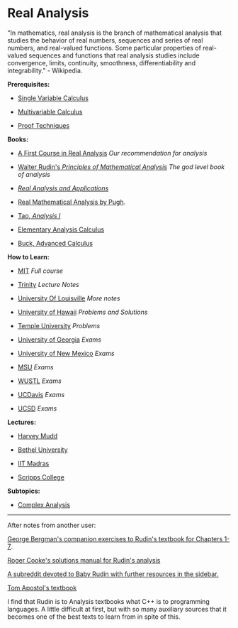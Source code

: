 # Real Analysis

"In mathematics, real analysis is the branch of mathematical analysis that studies the behavior of real numbers, sequences and series of real numbers, and real-valued functions. Some particular properties of real-valued sequences and functions that real analysis studies include convergence, limits, continuity, smoothness, differentiability and integrability." - Wikipedia.

**Prerequisites:**

* [Single Variable Calculus](https://old.reddit.com/r/bibliographies/comments/ajm86t/singlevariable_calculus/)

* [Multivariable Calculus](https://old.reddit.com/r/bibliographies/comments/ak9let/multivariable_calculus/)

* [Proof Techniques](https://old.reddit.com/r/bibliographies/comments/ajq34w/proof_techniques/)


**Books:**

* [A First Course in Real Analysis](http://www.amazon.com/First-Course-Analysis-Undergraduate-Mathematics/dp/0387974377/ref=sr_1_1?ie=UTF8&s=books&qid=1273347024&sr=1-1) *Our recommendation for analysis*

* [Walter Rudin's *Principles of Mathematical Analysis*](https://notendur.hi.is/vae11/%C3%9Eekking/principles_of_mathematical_analysis_walter_rudin.pdf) *The god level book of analysis*

* [*Real Analysis and Applications*](http://www.springer.com/us/book/9780387980973)

* [Real Mathematical Analysis by Pugh](https://www.amazon.com/Mathematical-Analysis-Undergraduate-Texts-Mathematics/dp/144192941X).

* [Tao, *Analysis I*](https://terrytao.wordpress.com/books/analysis-i/)

* [Elementary Analysis Calculus ](http://www.amazon.com/Elementary-Analysis-Calculus-Kenneth-Ross/dp/038790459X)

* [Buck, Advanced Calculus](http://www.math.harvard.edu/~shlomo/docs/Advanced_Calculus.pdf)

**How to Learn:**

* [MIT](https://ocw.mit.edu/courses/mathematics/18-100c-real-analysis-fall-2012/) *Full course*

* [Trinity](http://ramanujan.math.trinity.edu/wtrench/texts/TRENCH_REAL_ANALYSIS.PDF) *Lecture Notes*

* [University Of Louisville](http://www.math.louisville.edu/~lee/RealAnalysis/) *More notes*

* [University of Hawaii](http://www.math.hawaii.edu/~williamdemeo/Analysis-nohref.pdf) *Problems and Solutions*

* [Temple University](https://math.temple.edu/~gutierre/math8041/problems) *Problems*

* [University of Georgia](https://www.math.uga.edu/real-analysis-exams) *Exams*

* [University of New Mexico](https://math.unm.edu/graduate/past-qualifying-exams-real-analysisreal-variables) *Exams*

* [MSU](https://users.math.msu.edu/users/hendricks/Math131A/Math%20131A%20Sample%20Final%201.pdf) *Exams*

* [WUSTL](https://www.math.wustl.edu/~wick/teaching/math4317/math4317_exam1.pdf) *Exams*

* [UCDavis](https://www.math.ucdavis.edu/~hunter/m125a/m125a_sample_final_solutions.pdf) *Exams*

* [UCSD](http://math.ucsd.edu/~doprea/140f14/finalp.pdf) *Exams*

**Lectures:**

* [Harvey Mudd](https://www.youtube.com/watch?v=sqEyWLGvvdw&list=PL0E754696F72137EC)

* [Bethel University](https://www.youtube.com/watch?v=EaKLXK4hFFQ&list=PLmU0FIlJY-MngWPhBDUPelVV3GhDw_mJu)

* [IIT Madras](https://www.youtube.com/watch?v=md5UCR7mcIY&list=PLbMVogVj5nJSxFihV-ec4A3z_FOGPRCo-)

* [Scripps College](https://www.youtube.com/watch?v=8hJYD_NcOGQ&list=PLun8-Z_lTkC5HAjzXCLEx0gQkJZD4uCtJ)





**Subtopics:**

- [Complex Analysis](https://old.reddit.com/r/bibliographies/comments/axuhxy/complex_analysis/)


--------------------------------------------------------------------------------------------------------------------------------------------------

After notes from another user:

[George Bergman's companion exercises to Rudin's textbook for Chapters 1-7](https://math.berkeley.edu/~gbergman/ug.hndts/m104_Rudin_exs.pdf).

[Roger Cooke's solutions manual for Rudin's analysis](https://minds.wisconsin.edu/handle/1793/67009)

[A subreddit devoted to Baby Rudin with further resources in the sidebar.](https://www.reddit.com/r/babyrudin/)

[Tom Apostol's textbook](https://www.amazon.com/Mathematical-Analysis-Second-Tom-Apostol/dp/0201002884)

I find that Rudin is to Analysis textbooks what C++ is to programming languages.  A little difficult at first, but with so many auxiliary sources that it becomes one of the best texts to learn from in spite of this.

